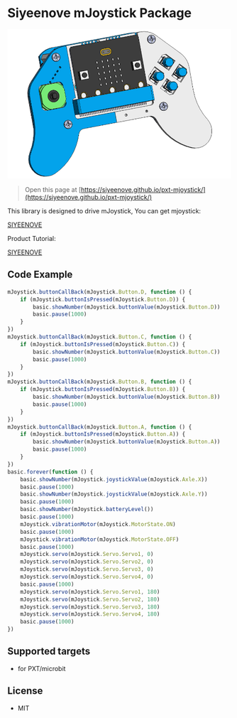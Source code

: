 # Siyeenove mJoystick Package

![](/image.png/)

> Open this page at [https://siyeenove.github.io/pxt-mjoystick/](https://siyeenove.github.io/pxt-mjoystick/)    

This library is designed to drive mJoystick, You can get mjoystick:   
   
[SIYEENOVE](https://siyeenove.com/buy/)   

Product Tutorial: 

[SIYEENOVE](https://siyeenove.com/tutorial/)    

## Code Example   

```JavaScript
mJoystick.buttonCallBack(mJoystick.Button.D, function () {
    if (mJoystick.buttonIsPressed(mJoystick.Button.D)) {
        basic.showNumber(mJoystick.buttonValue(mJoystick.Button.D))
        basic.pause(1000)
    }
})
mJoystick.buttonCallBack(mJoystick.Button.C, function () {
    if (mJoystick.buttonIsPressed(mJoystick.Button.C)) {
        basic.showNumber(mJoystick.buttonValue(mJoystick.Button.C))
        basic.pause(1000)
    }
})
mJoystick.buttonCallBack(mJoystick.Button.B, function () {
    if (mJoystick.buttonIsPressed(mJoystick.Button.B)) {
        basic.showNumber(mJoystick.buttonValue(mJoystick.Button.B))
        basic.pause(1000)
    }
})
mJoystick.buttonCallBack(mJoystick.Button.A, function () {
    if (mJoystick.buttonIsPressed(mJoystick.Button.A)) {
        basic.showNumber(mJoystick.buttonValue(mJoystick.Button.A))
        basic.pause(1000)
    }
})
basic.forever(function () {
    basic.showNumber(mJoystick.joystickValue(mJoystick.Axle.X))
    basic.pause(1000)
    basic.showNumber(mJoystick.joystickValue(mJoystick.Axle.Y))
    basic.pause(1000)
    basic.showNumber(mJoystick.batteryLevel())
    basic.pause(1000)
    mJoystick.vibrationMotor(mJoystick.MotorState.ON)
    basic.pause(1000)
    mJoystick.vibrationMotor(mJoystick.MotorState.OFF)
    basic.pause(1000)
    mJoystick.servo(mJoystick.Servo.Servo1, 0)
    mJoystick.servo(mJoystick.Servo.Servo2, 0)
    mJoystick.servo(mJoystick.Servo.Servo3, 0)
    mJoystick.servo(mJoystick.Servo.Servo4, 0)
    basic.pause(1000)
    mJoystick.servo(mJoystick.Servo.Servo1, 180)
    mJoystick.servo(mJoystick.Servo.Servo2, 180)
    mJoystick.servo(mJoystick.Servo.Servo3, 180)
    mJoystick.servo(mJoystick.Servo.Servo4, 180)
    basic.pause(1000)
})
```

## Supported targets   

* for PXT/microbit   

## License

* MIT   